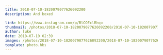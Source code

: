 ```yaml
---
title: 2018-07-10-1820079077626092200
description: And boxed

link: https://www.instagram.com/p/BlCOEclBhqo
thumbnail: /photos/2018-07-10-1820079077626092200/2018-07-10-1820079077626092200.jpg
author: luke
date: 2018-07-10 02:39
images: /photos/2018-07-10-1820079077626092200/2018-07-10-1820079077626092200.jpg
template: photo.hbs
---
```

